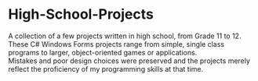 # High-School-Projects
A collection of a few projects written in high school, from Grade 11 to 12.\
These C# Windows Forms projects range from simple, single class programs to larger, object-oriented games or applications.\
Mistakes and poor design choices were preserved and the projects merely reflect the proficiency of my programming skills at that time.
